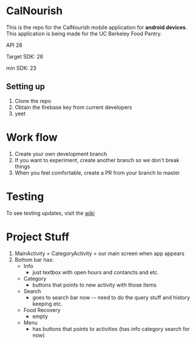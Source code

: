 # CalNourish

This is the repo for the CalNourish mobile application for **android devices**. This application is being made for the UC Berkeley Food Pantry.

API 28

Target SDK: 28

min SDK: 23

## Setting up
1. Clone the repo
2. Obtain the firebase key from current developers
3. yeet


# Work flow
1. Create your own development branch
2. If you want to experiment, create another branch so we don't break things
3. When you feel comfortable, create a PR from your branch to master

# Testing
To see testing updates, visit the [wiki](https://github.com/CalNourish/ucbfpa-android/wiki)

# Project Stuff
1. MainActivity = CategoryActivity = our main screen when app appears
2. Bottom bar has:
	* Info
		+ just textbox with open hours and contancts and etc.
	* Category
		+ buttons that points to new activity with those items
	* Search
		+ goes to search bar now -- need to do the query stuff and history keeping etc.
	* Food Recovery
		+ empty
	* Menu
		+ has buttons that points to activities (has info category search for now)


